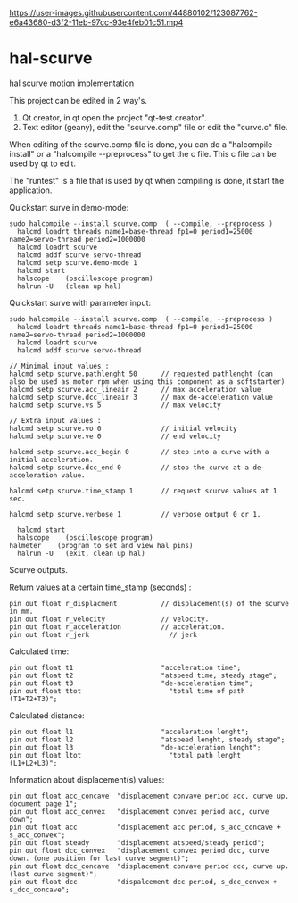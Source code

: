 
https://user-images.githubusercontent.com/44880102/123087762-e6a43680-d3f2-11eb-97cc-93e4feb01c51.mp4

# hal-scurve
hal scurve motion implementation

This project can be edited in 2 way's.
1. Qt creator, in qt open the project "qt-test.creator".
2. Text editor (geany), edit the "scurve.comp" file or edit the "curve.c" file.

When editing of the scurve.comp file is done, you can do a "halcompile --install" or a "halcompile --preprocess" to get the c file.
This c file can be used by qt to edit.

The "runtest" is a file that is used by qt when compiling is done, it start the application. 

Quickstart surve in demo-mode:
  ```
  sudo halcompile --install scurve.comp  ( --compile, --preprocess )
	halcmd loadrt threads name1=base-thread fp1=0 period1=25000 name2=servo-thread period2=1000000
 	halcmd loadrt scurve
 	halcmd addf scurve servo-thread
 	halcmd setp scurve.demo-mode 1
 	halcmd start
	halscope    (oscilloscope program)
	halrun -U   (clean up hal)
  ```
  
Quickstart surve with parameter input:
  ```
  sudo halcompile --install scurve.comp  ( --compile, --preprocess )
	halcmd loadrt threads name1=base-thread fp1=0 period1=25000 name2=servo-thread period2=1000000
 	halcmd loadrt scurve
 	halcmd addf scurve servo-thread
 	
  // Minimal input values :
  halcmd setp scurve.pathlenght 50      // requested pathlenght (can also be used as motor rpm when using this component as a softstarter)
  halcmd setp scurve.acc_lineair 2      // max acceleration value
  halcmd setp scurve.dcc_lineair 3      // max de-acceleration value
  halcmd setp scurve.vs 5               // max velocity
  
  // Extra input values :
  halcmd setp scurve.vo 0               // initial velocity
  halcmd setp scurve.ve 0               // end velocity
  
  halcmd setp scurve.acc_begin 0        // step into a curve with a initial acceleration.
  halcmd setp scurve.dcc_end 0          // stop the curve at a de-acceleration value. 
   
  halcmd setp scurve.time_stamp 1       // request scurve values at 1 sec.
  
  halcmd setp scurve.verbose 1          // verbose output 0 or 1.
  
 	halcmd start
	halscope    (oscilloscope program)
  halmeter    (program to set and view hal pins)
	halrun -U   (exit, clean up hal)
  ```

Scurve outputs.

Return values at a certain time_stamp (seconds) :
  ```
  pin out float r_displacment   	    // displacement(s) of the scurve in mm.
  pin out float r_velocity		        // velocity.
  pin out float r_acceleration  	    // acceleration.
  pin out float r_jerk			          // jerk
  ```
Calculated time:
  ```
  pin out float t1			            "acceleration time";
  pin out float t2			            "atspeed time, steady stage";
  pin out float t3			            "de-acceleration time";
  pin out float ttot			          "total time of path (T1+T2+T3)";
  ```

Calculated distance:
  ```
  pin out float l1			            "acceleration lenght";
  pin out float l2			            "atspeed lenght, steady stage";
  pin out float l3			            "de-acceleration lenght";
  pin out float ltot			          "total path lenght (L1+L2+L3)";
  ```

Information about displacement(s) values:
  ```
  pin out float acc_concave  "displacement convave period acc, curve up, document page 1";
  pin out float acc_convex   "displacement convex period acc, curve down";
  pin out float acc          "displacement acc period, s_acc_concave + s_acc_convex";
  pin out float steady       "displacement atspeed/steady period";
  pin out float dcc_convex   "displacement convex period dcc, curve down. (one position for last curve segment)";
  pin out float dcc_concave  "displacement convave period dcc, curve up. (last curve segment)";
  pin out float dcc          "dispalcement dcc period, s_dcc_convex + s_dcc_concave";
  ```
